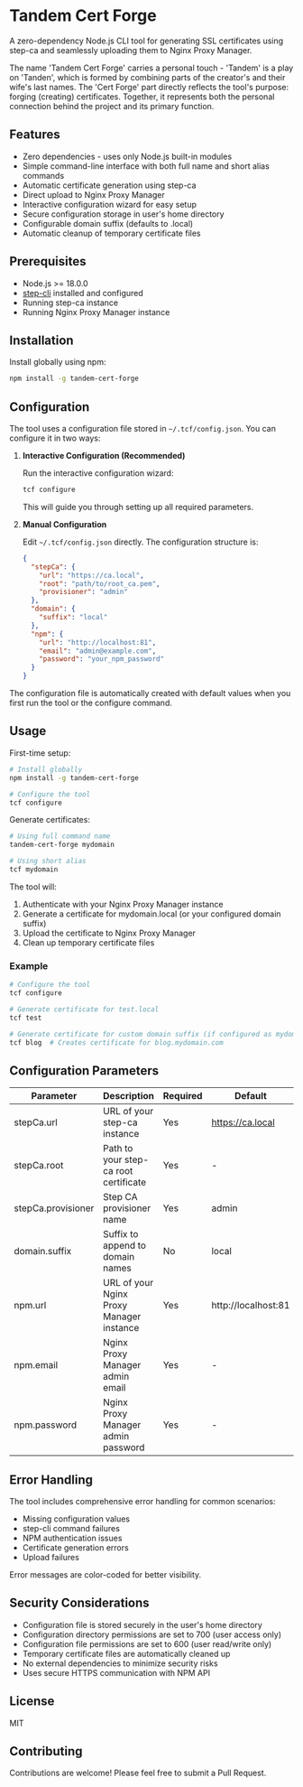 # Tandem Cert Forge

A zero-dependency Node.js CLI tool for generating SSL certificates using step-ca and seamlessly uploading them to Nginx Proxy Manager.

The name 'Tandem Cert Forge' carries a personal touch - 'Tandem' is a play on 'Tanden', which is formed by combining parts of the creator's and their wife's last names. The 'Cert Forge' part directly reflects the tool's purpose: forging (creating) certificates. Together, it represents both the personal connection behind the project and its primary function.

## Features

- Zero dependencies - uses only Node.js built-in modules
- Simple command-line interface with both full name and short alias commands
- Automatic certificate generation using step-ca
- Direct upload to Nginx Proxy Manager
- Interactive configuration wizard for easy setup
- Secure configuration storage in user's home directory
- Configurable domain suffix (defaults to .local)
- Automatic cleanup of temporary certificate files

## Prerequisites

- Node.js >= 18.0.0
- [step-cli](https://smallstep.com/docs/step-cli/installation) installed and configured
- Running step-ca instance
- Running Nginx Proxy Manager instance

## Installation

Install globally using npm:

```bash
npm install -g tandem-cert-forge
```

## Configuration

The tool uses a configuration file stored in `~/.tcf/config.json`. You can configure it in two ways:

1. **Interactive Configuration (Recommended)**
   
   Run the interactive configuration wizard:
   ```bash
   tcf configure
   ```
   This will guide you through setting up all required parameters.

2. **Manual Configuration**
   
   Edit `~/.tcf/config.json` directly. The configuration structure is:
   ```json
   {
     "stepCa": {
       "url": "https://ca.local",
       "root": "path/to/root_ca.pem",
       "provisioner": "admin"
     },
     "domain": {
       "suffix": "local"
     },
     "npm": {
       "url": "http://localhost:81",
       "email": "admin@example.com",
       "password": "your_npm_password"
     }
   }
   ```

The configuration file is automatically created with default values when you first run the tool or the configure command.

## Usage

First-time setup:
```bash
# Install globally
npm install -g tandem-cert-forge

# Configure the tool
tcf configure
```

Generate certificates:
```bash
# Using full command name
tandem-cert-forge mydomain

# Using short alias
tcf mydomain
```

The tool will:
1. Authenticate with your Nginx Proxy Manager instance
2. Generate a certificate for mydomain.local (or your configured domain suffix)
3. Upload the certificate to Nginx Proxy Manager
4. Clean up temporary certificate files

### Example

```bash
# Configure the tool
tcf configure

# Generate certificate for test.local
tcf test

# Generate certificate for custom domain suffix (if configured as mydomain.com)
tcf blog  # Creates certificate for blog.mydomain.com
```

## Configuration Parameters

| Parameter | Description | Required | Default |
|-----------|-------------|----------|---------| 
| stepCa.url | URL of your step-ca instance | Yes | https://ca.local |
| stepCa.root | Path to your step-ca root certificate | Yes | - |
| stepCa.provisioner | Step CA provisioner name | Yes | admin |
| domain.suffix | Suffix to append to domain names | No | local |
| npm.url | URL of your Nginx Proxy Manager instance | Yes | http://localhost:81 |
| npm.email | Nginx Proxy Manager admin email | Yes | - |
| npm.password | Nginx Proxy Manager admin password | Yes | - |

## Error Handling

The tool includes comprehensive error handling for common scenarios:
- Missing configuration values
- step-cli command failures
- NPM authentication issues
- Certificate generation errors
- Upload failures

Error messages are color-coded for better visibility.

## Security Considerations

- Configuration file is stored securely in the user's home directory
- Configuration directory permissions are set to 700 (user access only)
- Configuration file permissions are set to 600 (user read/write only)
- Temporary certificate files are automatically cleaned up
- No external dependencies to minimize security risks
- Uses secure HTTPS communication with NPM API

## License

MIT

## Contributing

Contributions are welcome! Please feel free to submit a Pull Request.


